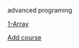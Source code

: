 advanced programing


[1-Array](https://abderrhmanabdellatif.github.io/HW-ATAA/Homework%202/Array%20Demo%20.html)

[Add course](https://abderrhmanabdellatif.github.io/advanced-programing-Homeworks/Homeworks/Add%20course.html)
